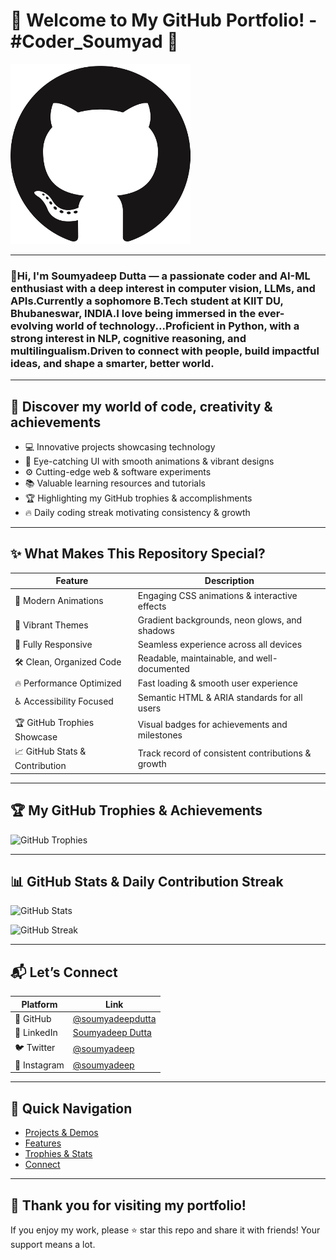 # 🎉 Welcome to My GitHub Portfolio! - #Coder_Soumyad 🚀

![Header](https://raw.githubusercontent.com/github/explore/main/topics/github/github.png)

---

### 👋Hi, I'm Soumyadeep Dutta — a passionate coder and AI-ML enthusiast with a deep interest in computer vision, LLMs, and APIs.Currently a sophomore B.Tech student at KIIT DU, Bhubaneswar, INDIA.I love being immersed in the ever-evolving world of technology...Proficient in Python, with a strong interest in NLP, cognitive reasoning, and multilingualism.Driven to connect with people, build impactful ideas, and shape a smarter, better world.

---

## 🌟 Discover my world of code, creativity & achievements

- 💻 Innovative projects showcasing technology  
- 🎨 Eye-catching UI with smooth animations & vibrant designs  
- ⚙️ Cutting-edge web & software experiments  
- 📚 Valuable learning resources and tutorials  
- 🏆 Highlighting my GitHub trophies & accomplishments  
- 🔥 Daily coding streak motivating consistency & growth  

---

## ✨ What Makes This Repository Special?

| Feature                        | Description                                           |
|-------------------------------|-----------------------------------------------------|
| 🚀 Modern Animations           | Engaging CSS animations & interactive effects        |
| 🌈 Vibrant Themes              | Gradient backgrounds, neon glows, and shadows       |
| 📱 Fully Responsive            | Seamless experience across all devices               |
| 🛠️ Clean, Organized Code       | Readable, maintainable, and well-documented          |
| 🔥 Performance Optimized       | Fast loading & smooth user experience                 |
| ♿ Accessibility Focused        | Semantic HTML & ARIA standards for all users          |
| 🏆 GitHub Trophies Showcase    | Visual badges for achievements and milestones         |
| 📈 GitHub Stats & Contribution | Track record of consistent contributions & growth    |

---

## 🏆 My GitHub Trophies & Achievements

![GitHub Trophies](https://github-profile-trophy.vercel.app/?username=Soumyad3110&theme=radical&row=1&column=7)

---

## 📊 GitHub Stats & Daily Contribution Streak

![GitHub Stats](https://github-readme-stats.vercel.app/api?username=Soumyad3110&show_icons=true&theme=radical)

![GitHub Streak](https://github-readme-streak-stats.herokuapp.com/?user=Soumyad3110&theme=radical)

---

## 📬 Let’s Connect

| Platform        | Link                                                                 |
| --------------- | -------------------------------------------------------------------- |
| 🐙 GitHub       | [@soumyadeepdutta](https://github.com/Soumyad3110)              |
| 💼 LinkedIn     | [Soumyadeep Dutta]([https://linkedin.com/in/soumyadeepdutta](https://www.linkedin.com/in/soumyadeep-dutta-609b66334?utm_source=share&utm_campaign=share_via&utm_content=profile&utm_medium=android_app))          |
| 🐦 Twitter      | [@soumyadeep](https://twitter.com/soumyadeep)                       |
| 📸 Instagram    | [@soumyadeep](https://instagram.com/soumyadeep)                     |

---

## 🚀 Quick Navigation

- [Projects & Demos](#-discover-my-world-of-code-creativity--achievements)
- [Features](#-what-makes-this-repository-special)
- [Trophies & Stats](#-my-github-trophies--achievements)
- [Connect](#-lets-connect)

---

## 🎉 Thank you for visiting my portfolio!

If you enjoy my work, please ⭐ star this repo and share it with friends! Your support means a lot.

<p align="center">
  
